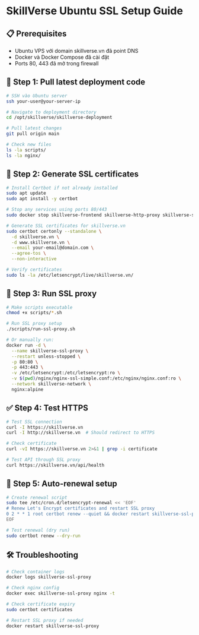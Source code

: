 # SkillVerse Ubuntu SSL Setup Guide

## 📋 Prerequisites
- Ubuntu VPS với domain skillverse.vn đã point DNS
- Docker và Docker Compose đã cài đặt
- Ports 80, 443 đã mở trong firewall

## 🔄 Step 1: Pull latest deployment code
```bash
# SSH vào Ubuntu server
ssh your-user@your-server-ip

# Navigate to deployment directory
cd /opt/skillverse/skillverse-deployment

# Pull latest changes
git pull origin main

# Check new files
ls -la scripts/
ls -la nginx/
```

## 🔐 Step 2: Generate SSL certificates
```bash
# Install Certbot if not already installed
sudo apt update
sudo apt install -y certbot

# Stop any services using ports 80/443
sudo docker stop skillverse-frontend skillverse-http-proxy skillverse-ssl-proxy 2>/dev/null || true

# Generate SSL certificates for skillverse.vn
sudo certbot certonly --standalone \
  -d skillverse.vn \
  -d www.skillverse.vn \
  --email your-email@domain.com \
  --agree-tos \
  --non-interactive

# Verify certificates
sudo ls -la /etc/letsencrypt/live/skillverse.vn/
```

## 🚀 Step 3: Run SSL proxy
```bash
# Make scripts executable
chmod +x scripts/*.sh

# Run SSL proxy setup
./scripts/run-ssl-proxy.sh

# Or manually run:
docker run -d \
  --name skillverse-ssl-proxy \
  --restart unless-stopped \
  -p 80:80 \
  -p 443:443 \
  -v /etc/letsencrypt:/etc/letsencrypt:ro \
  -v $(pwd)/nginx/nginx-ssl-simple.conf:/etc/nginx/nginx.conf:ro \
  --network skillverse-network \
  nginx:alpine
```

## ✅ Step 4: Test HTTPS
```bash
# Test SSL connection
curl -I https://skillverse.vn
curl -I http://skillverse.vn  # Should redirect to HTTPS

# Check certificate
curl -vI https://skillverse.vn 2>&1 | grep -i certificate

# Test API through SSL proxy
curl https://skillverse.vn/api/health
```

## 🔄 Step 5: Auto-renewal setup
```bash
# Create renewal script
sudo tee /etc/cron.d/letsencrypt-renewal << 'EOF'
# Renew Let's Encrypt certificates and restart SSL proxy
0 2 * * 1 root certbot renew --quiet && docker restart skillverse-ssl-proxy
EOF

# Test renewal (dry run)
sudo certbot renew --dry-run
```

## 🛠️ Troubleshooting
```bash
# Check container logs
docker logs skillverse-ssl-proxy

# Check nginx config
docker exec skillverse-ssl-proxy nginx -t

# Check certificate expiry
sudo certbot certificates

# Restart SSL proxy if needed
docker restart skillverse-ssl-proxy
```